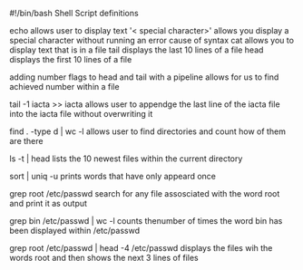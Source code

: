 #!/bin/bash
Shell Script definitions

echo
allows user to display text
'< special character>\'
allows you display a special character without running an error cause of syntax
cat <file>
allows you to display text that is in a file
tail <filename>
displays the last 10 lines of a file
head <filename>
displays the first 10 lines of a file

adding number flags to head and tail with a pipeline allows for us to find achieved number within a file

tail -1 iacta >> iacta
allows user to appendge the last line of the iacta file into the iacta file without overwriting it

find . -type d | wc -l
allows user to find directories and count how of them are there

ls -t | head
lists the 10 newest files within the current directory

sort | uniq -u
prints words that have only appeard once 

grep root /etc/passwd
search for any file assosciated with the word root and print it as output 

grep bin /etc/passwd | wc -l
counts thenumber of times the word bin has been displayed within /etc/passwd

grep root /etc/passwd | head -4 /etc/passwd
displays the files wih the words root and then shows the next 3 lines of files
